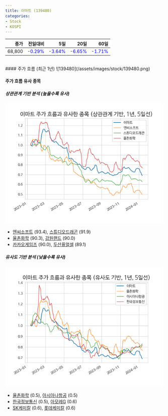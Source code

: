 ```yaml
---
title: 이마트 (139480)
categories:
- Stock
- KOSPI
---
```


|종가|전일대비|5일|20일|60일|
|---:|-------:|--:|---:|---:|
|68,800|<span style="color: blue">-0.29%</span>|<span style="color: blue">-3.64%</span>|<span style="color: blue">-6.65%</span>|<span style="color: blue">-1.71%</span>|

<!-- more -->
<br>
#### 주가 흐름 (최근 1년)
![139480](/assets/images/stock/139480.png)


#### 주가 흐름 유사 종목


##### 상관관계 기반 분석 (높을수록 유사)
![139480](/assets/images/stock/139480_corr.png)
- [엔씨소프트](/036570/) (93.4), [스튜디오드래곤](/253450/) (91.9)
- [율촌화학](/008730/) (90.3), [강원랜드](/035250/) (90.0)
- [카카오게임즈](/293490/) (90.0), [두산퓨얼셀](/336260/) (89.1)


##### 유사도 기반 분석 (낮을수록 유사)	
![139480](/assets/images/stock/139480_sim.png)
- [율촌화학](/008730/) (0.5), [아시아나항공](/020560/) (0.5)
- [한국정보통신](/025770/) (0.5), [아모레G](/002790/) (0.6)
- [SK케미칼](/285130/) (0.6), [롯데케미칼](/011170/) (0.6)
